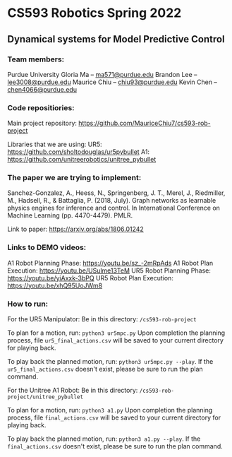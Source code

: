 # CS593 Robotics Spring 2022

## Dynamical systems for Model Predictive Control

### Team members:
Purdue University
Gloria Ma – ma571@purdue.edu
Brandon Lee – lee3008@purdue.edu
Maurice Chiu – chiu93@purdue.edu
Kevin Chen – chen4066@purdue.edu

### Code repositiories:
Main project repository: https://github.com/MauriceChiu7/cs593-rob-project

Libraries that we are using:
UR5: https://github.com/sholtodouglas/ur5pybullet
A1: https://github.com/unitreerobotics/unitree_pybullet

### The paper we are trying to implement:
Sanchez-Gonzalez, A., Heess, N., Springenberg, J. T., Merel, J., Riedmiller, M., Hadsell, R., & Battaglia, P. (2018, July). Graph networks as learnable physics engines for inference and control. In International Conference on Machine Learning (pp. 4470-4479). PMLR.

Link to paper: https://arxiv.org/abs/1806.01242

### Links to DEMO videos:
A1 Robot Planning Phase:  https://youtu.be/sz_-2mRpAds
A1 Robot Plan Execution:  https://youtu.be/USulme13TeM
UR5 Robot Planning Phase: https://youtu.be/yiAxxk-3bPQ
UR5 Robot Plan Execution: https://youtu.be/xhQ95UoJWm8

### How to run:
For the UR5 Manipulator:
Be in this directory: `/cs593-rob-project`

To plan for a motion, run: `python3 ur5mpc.py`
Upon completion the planning process, file `ur5_final_actions.csv` will be saved to your current directory for playing back.

To play back the planned motion, run: `python3 ur5mpc.py --play`.
If the `ur5_final_actions.csv` doesn't exist, please be sure to run the plan command.

For the Unitree A1 Robot:
Be in this directory: `/cs593-rob-project/unitree_pybullet`

To plan for a motion, run: `python3 a1.py`
Upon completion the planning process, file `final_actions.csv` will be saved to your current directory for playing back.

To play back the planned motion, run: `python3 a1.py --play`.
If the `final_actions.csv` doesn't exist, please be sure to run the plan command.